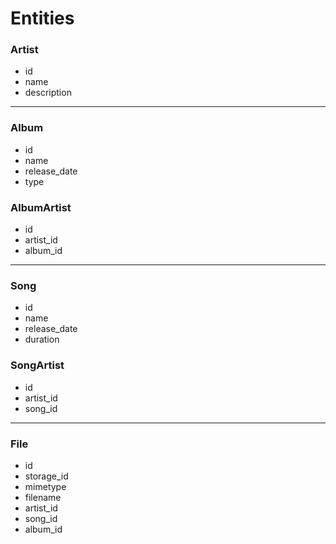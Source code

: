 # Entities

### Artist

-   id
-   name
-   description

---

### Album

-   id
-   name
-   release_date
-   type

### AlbumArtist

-   id
-   artist_id
-   album_id

---

### Song

-   id
-   name
-   release_date
-   duration

### SongArtist

-   id
-   artist_id
-   song_id

---

### File

-   id
-   storage_id
-   mimetype
-   filename
-   artist_id
-   song_id
-   album_id
